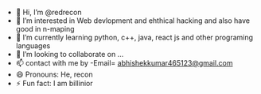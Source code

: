 - 👋 Hi, I’m @redrecon
- 👀 I’m interested in Web devlopment and ehthical hacking and also have good in n-maping
- 🌱 I’m currently learning python, c++, java, react js and other programing languages
- 💞️ I’m looking to collaborate on ...
- 📫 contact with me by -Email= abhishekkumar465123@gmail.com
- 😄 Pronouns: He, recon
- ⚡ Fun fact: I am billinior

<!---
redrecon/redrecon is a ✨ special ✨ repository because its `README.md` (this file) appears on your GitHub profile.
You can click the Preview link to take a look at your changes.
--->
